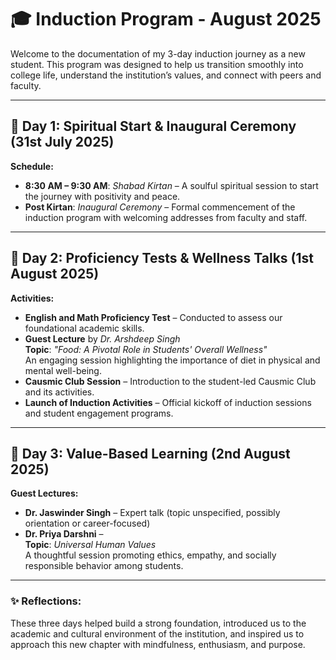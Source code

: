 # 🎓 Induction Program - August 2025

Welcome to the documentation of my 3-day induction journey as a new student. This program was designed to help us transition smoothly into college life, understand the institution’s values, and connect with peers and faculty.

---

## 📅 Day 1: Spiritual Start & Inaugural Ceremony (31st July 2025)

**Schedule:**
- **8:30 AM – 9:30 AM**: *Shabad Kirtan* – A soulful spiritual session to start the journey with positivity and peace.
- **Post Kirtan**: *Inaugural Ceremony* – Formal commencement of the induction program with welcoming addresses from faculty and staff.

---

## 📅 Day 2: Proficiency Tests & Wellness Talks (1st August 2025)

**Activities:**
- **English and Math Proficiency Test** – Conducted to assess our foundational academic skills.
- **Guest Lecture** by *Dr. Arshdeep Singh*  
  **Topic**: *"Food: A Pivotal Role in Students' Overall Wellness"*  
  An engaging session highlighting the importance of diet in physical and mental well-being.
- **Causmic Club Session** – Introduction to the student-led Causmic Club and its activities.
- **Launch of Induction Activities** – Official kickoff of induction sessions and student engagement programs.

---

## 📅 Day 3: Value-Based Learning (2nd August 2025)

**Guest Lectures:**
- **Dr. Jaswinder Singh** – Expert talk (topic unspecified, possibly orientation or career-focused)
- **Dr. Priya Darshni** –  
  **Topic**: *Universal Human Values*  
  A thoughtful session promoting ethics, empathy, and socially responsible behavior among students.

---

### ✨ Reflections:
These three days helped build a strong foundation, introduced us to the academic and cultural environment of the institution, and inspired us to approach this new chapter with mindfulness, enthusiasm, and purpose.
